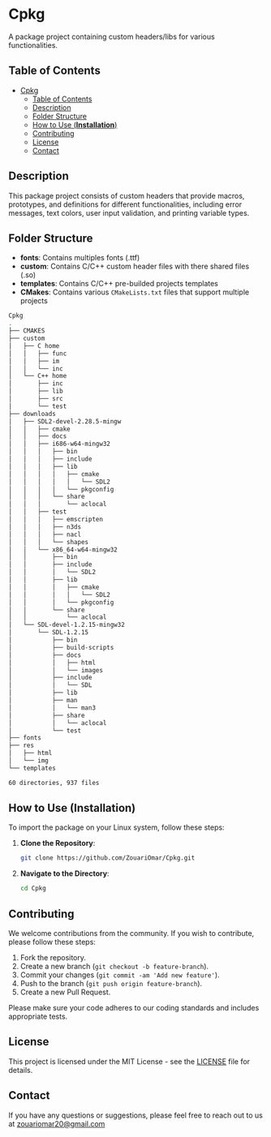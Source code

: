 # Cpkg

A package project containing custom headers/libs for various functionalities.

## Table of Contents

- [Cpkg](#cpkg)
  - [Table of Contents](#table-of-contents)
  - [Description](#description)
  - [Folder Structure](#folder-structure)
  - [How to Use (**Installation**)](#how-to-use-installation)
  - [Contributing](#contributing)
  - [License](#license)
  - [Contact](#contact)

## Description

This package project consists of custom headers that provide macros, prototypes, and definitions for different functionalities, including error messages, text colors, user input validation, and printing variable types.

## Folder Structure

- **fonts**: Contains multiples fonts (.ttf)
- **custom**: Contains C/C++ custom header files with there shared files (.so)
- **templates**: Contains C/C++ pre-builded projects templates
- **CMakes**: Contains various `CMakeLists.txt` files that support multiple projects

```sh
Cpkg
.
├── CMAKES
├── custom
│   ├── C home
│   │   ├── func
│   │   ├── im
│   │   └── inc
│   └── C++ home
│       ├── inc
│       ├── lib
│       ├── src
│       └── test
├── downloads
│   ├── SDL2-devel-2.28.5-mingw
│   │   ├── cmake
│   │   ├── docs
│   │   ├── i686-w64-mingw32
│   │   │   ├── bin
│   │   │   ├── include
│   │   │   ├── lib
│   │   │   │   ├── cmake
│   │   │   │   │   └── SDL2
│   │   │   │   └── pkgconfig
│   │   │   └── share
│   │   │       └── aclocal
│   │   ├── test
│   │   │   ├── emscripten
│   │   │   ├── n3ds
│   │   │   ├── nacl
│   │   │   └── shapes
│   │   └── x86_64-w64-mingw32
│   │       ├── bin
│   │       ├── include
│   │       │   └── SDL2
│   │       ├── lib
│   │       │   ├── cmake
│   │       │   │   └── SDL2
│   │       │   └── pkgconfig
│   │       └── share
│   │           └── aclocal
│   └── SDL-devel-1.2.15-mingw32
│       └── SDL-1.2.15
│           ├── bin
│           ├── build-scripts
│           ├── docs
│           │   ├── html
│           │   └── images
│           ├── include
│           │   └── SDL
│           ├── lib
│           ├── man
│           │   └── man3
│           ├── share
│           │   └── aclocal
│           └── test
├── fonts
├── res
│   ├── html
│   └── img
└── templates

60 directories, 937 files
```

## How to Use (**Installation**)

To import the package on your Linux system, follow these steps:

1. **Clone the Repository**:

   ```sh
   git clone https://github.com/ZouariOmar/Cpkg.git
   ```

2. **Navigate to the Directory**:

   ```sh
   cd Cpkg
   ```

## Contributing

We welcome contributions from the community. If you wish to contribute, please follow these steps:

1. Fork the repository.
2. Create a new branch (`git checkout -b feature-branch`).
3. Commit your changes (`git commit -am 'Add new feature'`).
4. Push to the branch (`git push origin feature-branch`).
5. Create a new Pull Request.

Please make sure your code adheres to our coding standards and includes appropriate tests.

## License

This project is licensed under the MIT License - see the [LICENSE](LICENSE) file for details.

## Contact

If you have any questions or suggestions, please feel free to reach out to us at [zouariomar20@gmail.com](mailto:zouariomar20@gmail.com)
